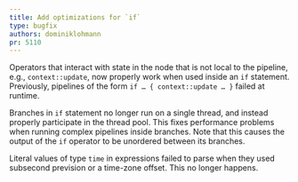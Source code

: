 ```yaml
---
title: Add optimizations for `if`
type: bugfix
authors: dominiklohmann
pr: 5110
---
```


Operators that interact with state in the node that is not local to the
pipeline, e.g., `context::update`, now properly work when used inside an `if`
statement. Previously, pipelines of the form `if … { context::update … }` failed
at runtime.

Branches in `if` statement no longer run on a single thread, and instead
properly participate in the thread pool. This fixes performance problems when
running complex pipelines inside branches. Note that this causes the output of
the `if` operator to be unordered between its branches.

Literal values of type `time` in expressions failed to parse when they used
subsecond prevision or a time-zone offset. This no longer happens.
